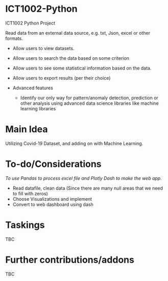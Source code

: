 # ICT1002-Python
ICT1002 Python Project

Read data from an external data source, e.g. txt, Json, excel or other formats.
* Allow users to view datasets.
* Allow users to search the data based on some criterion
* Allow users to see some statistical information based on the data.

* Allow users to export results (per their choice)
* Advanced features
  * Identify our only way for pattern/anomaly detection, prediction or other analysis using advanced data science libraries like machine learning libraries

# Main Idea

Utilizing Covid-19 Dataset, and adding on with Machine Learning.

# To-do/Considerations

*To use Pandas to process excel file and Plotly Dash to make the web app.*
* Read datafile, clean data (Since there are many null areas that we need to fill with zeros)
* Choose Visualizations and implement
* Convert to web dashboard using dash


# Taskings

TBC

# Further contributions/addons

TBC
